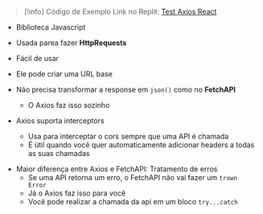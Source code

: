 > [!info] Código de Exemplo
> Link no Replit: [Test Axios React](https://replit.com/@biibis/Test-Axios-React#src/App.tsx)


- Biblioteca Javascript
- Usada parea fazer **HttpRequests**
- Fácil de usar 
- Ele pode criar uma URL base

- Não precisa transformar a response em `json()` como no **FetchAPI**
	- O Axios faz isso sozinho

- Axios suporta interceptors
	- Usa para interceptar o cors sempre que uma API é chamada
	- É útil quando você quer automaticamente adicionar headers a todas as suas chamadas

* Maior diferença entre Axios e FetchAPI: Tratamento de erros
	* Se uma API retorna um erro, o FetchAPI não vai fazer um `trown Error`
	* Já o Axios faz isso para você 
	* Você pode realizar a chamada da api em um bloco `try...catch`
